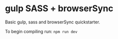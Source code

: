 # gulp SASS + browserSync

Basic gulp, sass and browserSync quickstarter.

To begin compiling run:
`npm run dev
`
